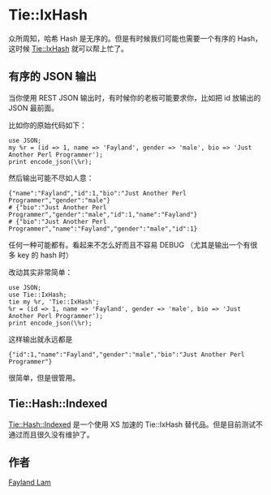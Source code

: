 # Tie::IxHash

众所周知，哈希 Hash 是无序的。但是有时候我们可能也需要一个有序的 Hash，这时候 [Tie::IxHash](https://metacpan.org/pod/Tie::IxHash) 就可以帮上忙了。

## 有序的 JSON 输出

当你使用 REST JSON 输出时，有时候你的老板可能要求你，比如把 id 放输出的 JSON 最前面。

比如你的原始代码如下：

    use JSON;
    my %r = (id => 1, name => 'Fayland', gender => 'male', bio => 'Just Another Perl Programmer');
    print encode_json(\%r);

然后输出可能不尽如人意：

    {"name":"Fayland","id":1,"bio":"Just Another Perl Programmer","gender":"male"}
    # {"bio":"Just Another Perl Programmer","gender":"male","id":1,"name":"Fayland"}
    # {"bio":"Just Another Perl Programmer","name":"Fayland","gender":"male","id":1}

任何一种可能都有。看起来不怎么好而且不容易 DEBUG （尤其是输出一个有很多 key 的 hash 时）

改动其实非常简单：

    use JSON;
    use Tie::IxHash;
    tie my %r, 'Tie::IxHash';
    %r = (id => 1, name => 'Fayland', gender => 'male', bio => 'Just Another Perl Programmer');
    print encode_json(\%r);

这样输出就永远都是

    {"id":1,"name":"Fayland","gender":"male","bio":"Just Another Perl Programmer"}

很简单，但是很管用。

## Tie::Hash::Indexed

[Tie::Hash::Indexed](https://metacpan.org/pod/Tie::Hash::Indexed) 是一个使用 XS 加速的 Tie::IxHash 替代品。但是目前测试不通过而且很久没有维护了。

## 作者
[Fayland Lam](http://fayland.me/)
